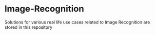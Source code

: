 # Image-Recognition
Solutions for various real life use cases related to Image Recognition are stored in this repository
